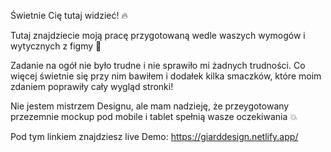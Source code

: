 Świetnie Cię tutaj widzieć! 🔥

Tutaj znajdziecie moją pracę przygotowaną wedle waszych wymogów i wytycznych z figmy 🌳

Zadanie na ogół nie było trudne i nie sprawiło mi żadnych trudności. 
Co więcej świetnie się przy nim bawiłem i dodałek kilka smaczków, które moim zdaniem poprawiły cały wygląd stronki!

Nie jestem mistrzem Designu, ale mam nadzieję, że przeygotowany przezemnie mockup pod mobile i tablet spełnią wasze oczekiwania 💥

Pod tym linkiem znajdziesz live Demo:
https://giarddesign.netlify.app/
